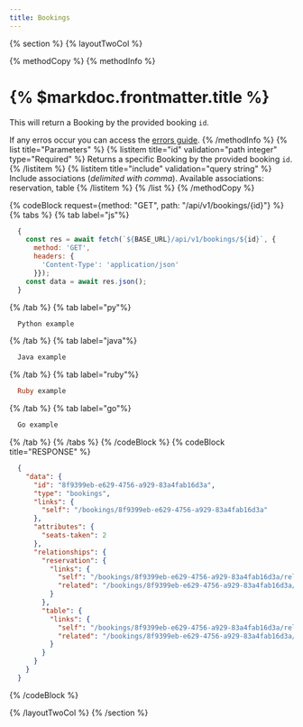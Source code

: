 ```yaml
---
title: Bookings
---
```

{% section %}
{% layoutTwoCol %}

{% methodCopy %}
{% methodInfo %}
  # {% $markdoc.frontmatter.title %}
  This will return a Booking by the provided booking `id`.

  If any erros occur you can access the [errors guide](/errors).
{% /methodInfo %}
{% list title="Parameters" %}
  {% listitem title="id" validation="path integer" type="Required" %}
  Returns a specific Booking by the provided booking `id`.
  {% /listitem %}
  {% listitem title="include" validation="query string" %}
  Include associations (*delimited with comma*). Available associations: reservation, table
  {% /listitem %}
{% /list %}
{% /methodCopy %}

{% codeBlock request={method: "GET", path: "/api/v1/bookings/{id}"} %}
{% tabs %}
  {% tab label="js"%}
  ```js
    {
      const res = await fetch(`${BASE_URL}/api/v1/bookings/${id}`, {
        method: 'GET',
        headers: {
          'Content-Type': 'application/json'
        }});
      const data = await res.json();
    }
  ```
  {% /tab %}
  {% tab label="py"%}
  ```py
    Python example
  ```
  {% /tab %}
  {% tab label="java"%}
  ```java
    Java example
  ```
  {% /tab %}
  {% tab label="ruby"%}
  ```ruby
    Ruby example
  ```
  {% /tab %}
  {% tab label="go"%}
  ```go
    Go example
  ```
  {% /tab %}
{% /tabs %}
{% /codeBlock %}
{% codeBlock title="RESPONSE" %}
  ```json
    {
      "data": {
        "id": "8f9399eb-e629-4756-a929-83a4fab16d3a",
        "type": "bookings",
        "links": {
          "self": "/bookings/8f9399eb-e629-4756-a929-83a4fab16d3a"
        },
        "attributes": {
          "seats-taken": 2
        },
        "relationships": {
          "reservation": {
            "links": {
              "self": "/bookings/8f9399eb-e629-4756-a929-83a4fab16d3a/relationships/reservation",
              "related": "/bookings/8f9399eb-e629-4756-a929-83a4fab16d3a/reservation"
            }
          },
          "table": {
            "links": {
              "self": "/bookings/8f9399eb-e629-4756-a929-83a4fab16d3a/relationships/table",
              "related": "/bookings/8f9399eb-e629-4756-a929-83a4fab16d3a/table"
            }
          }
        }
      }
    }
  ```
{% /codeBlock %}  

{% /layoutTwoCol %}
{% /section %}